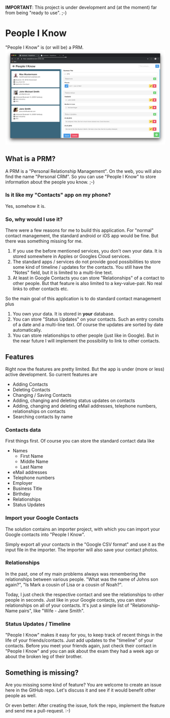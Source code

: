 **IMPORTANT**: This project is under development and (at the moment) far from being "ready to use". ;-)

# People I Know
"People I Know" is (or will be)  a PRM.
![Screenshot](images/general.png)

## What is a PRM?
A PRM is a "Personal Relationship Management". On the web, you will also find the name "Personal CRM".
So you can use "People I Know" to store information about the people you know. ;-)

### Is it like my "Contacts" app on my phone?
Yes, somehow it is.

### So, why would I use it?
There were a few reasons for me to build this application. For "normal" contact management, the standard android or iOS app would be fine. But there was something missing for me.

1. If you use the before mentioned services, you don't own your data. It is stored somewhere in Apples or Googles Cloud services.
2. The standard apps / services do not provide good possibilities to store some kind of timeline / updates for the contacts. You still have the "Notes" field, but it is limited to a multi-line text.
3. At least in Google Contacts you can store "Relationships" of a contact to other people. But that feature is also limited to a key-value-pair. No real links to other contacts etc.

So the main goal of this application is to do standard contact management plus

1. You own your data. It is stored in **your** database.
2. You can store "Status Updates" on your contacts. Such an entry consits of a date and a multi-line text. Of course the updates are sorted by date automatically.
3. You can store relationships to other people (just like in Google). But in the near future I will implement the possibility to link to other contacts.

## Features
Right now the features are pretty limited. But the app is under (more or less) active development.
So current features are
* Adding Contacts
* Deleting Contacts
* Changing / Saving Contacts
* Adding, changing and deleting status updates on contacts
* Adding, changing and deleting eMail addresses, telephone numbers, relationships on contacts
* Searching contacts by name

### Contacts data
First things first. Of course you can store the standard contact data like
* Names
  * First Name
  * Middle Name
  * Last Name
* eMail addresses
* Telephone numbers
* Employer
* Business Title
* Birthday
* Relationships
* Status Updates

### Import your Google Contacts
The solution contains an importer project, with which you can import your Google contacts into "People I Know".

Simply export all your contacts in the "Google CSV format" and use it as the input file in the importer.
The importer will also save your contact photos.

### Relationships
In the past, one of my main problems always was remembering the relationships between various people.
"What was the name of Johns son again?", "Is Mark a cousin of Lisa or a cousin of Noah?".

Today, I just check the respective contact and see the relationships to other people in seconds.
Just like in your Google contacts, you can store relationships on all of your contacts.
It's just a simple list of "Relationship-Name pairs", like "Wife - Jane Smith".

### Status Updates / Timeline
"People I Know" makes it easy for you, to keep track of recent things in the life of your friends/contacts.
Just add updates to the "timeline" of your contacts. Before you meet your friends again, just check their
contact in "People I Know" and you can ask about the exam they had a week ago or about the broken leg of their brother.

## Something is missing?
Are you missing some kind of feature? You are welcome to create an issue here in the GitHub repo. Let's discuss it and see if it would benefit other people as well.

Or even better: After creating the issue, fork the repo, implement the feature and send me a pull-request. :-)